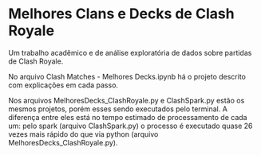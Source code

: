 # Melhores Clans e Decks de Clash Royale
Um trabalho acadêmico e de análise exploratória de dados sobre partidas de Clash Royale.

No arquivo Clash Matches - Melhores Decks.ipynb há o projeto descrito com explicações em cada passo.

Nos arquivos MelhoresDecks_ClashRoyale.py e ClashSpark.py estão os mesmos projetos, porém esses sendo executados pelo terminal.
A diferença entre eles está no tempo estimado de processamento de cada um: pelo spark (arquivo ClashSpark.py) o processo é executado quase 26 vezes mais rápido do que via python (arquivo MelhoresDecks_ClashRoyale.py).
